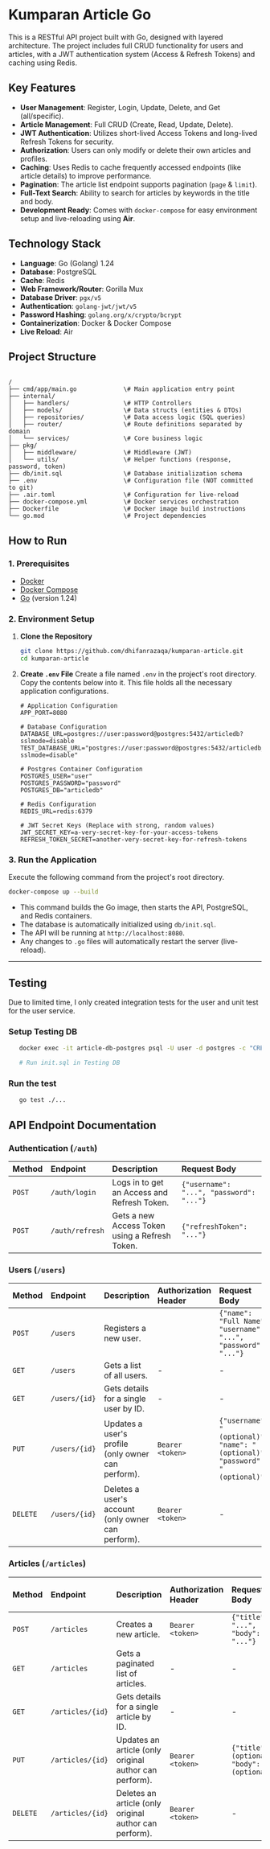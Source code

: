 # Kumparan Article Go

This is a RESTful API project built with Go, designed with layered architecture. The project includes full CRUD functionality for users and articles, with a JWT authentication system (Access & Refresh Tokens) and caching using Redis.

## Key Features

* **User Management**: Register, Login, Update, Delete, and Get (all/specific).
* **Article Management**: Full CRUD (Create, Read, Update, Delete).
* **JWT Authentication**: Utilizes short-lived Access Tokens and long-lived Refresh Tokens for security.
* **Authorization**: Users can only modify or delete their own articles and profiles.
* **Caching**: Uses Redis to cache frequently accessed endpoints (like article details) to improve performance.
* **Pagination**: The article list endpoint supports pagination (`page` & `limit`).
* **Full-Text Search**: Ability to search for articles by keywords in the title and body.
* **Development Ready**: Comes with `docker-compose` for easy environment setup and live-reloading using **Air**.

## Technology Stack

* **Language**: Go (Golang) 1.24
* **Database**: PostgreSQL
* **Cache**: Redis
* **Web Framework/Router**: Gorilla Mux
* **Database Driver**: `pgx/v5`
* **Authentication**: `golang-jwt/jwt/v5`
* **Password Hashing**: `golang.org/x/crypto/bcrypt`
* **Containerization**: Docker & Docker Compose
* **Live Reload**: Air

## Project Structure

```

/
├── cmd/app/main.go             \# Main application entry point
├── internal/
│   ├── handlers/               \# HTTP Controllers
│   ├── models/                 \# Data structs (entities & DTOs)
│   ├── repositories/           \# Data access logic (SQL queries)
│   ├── router/                 \# Route definitions separated by domain
│   └── services/               \# Core business logic
├── pkg/
│   ├── middleware/             \# Middleware (JWT)
│   └── utils/                  \# Helper functions (response, password, token)
├── db/init.sql                 \# Database initialization schema
├── .env                        \# Configuration file (NOT committed to git)
├── .air.toml                   \# Configuration for live-reload
├── docker-compose.yml          \# Docker services orchestration
├── Dockerfile                  \# Docker image build instructions
└── go.mod                      \# Project dependencies

````

## How to Run

### 1. Prerequisites

* [Docker](https://www.docker.com/products/docker-desktop/)
* [Docker Compose](https://docs.docker.com/compose/install/)
* [Go](https://go.dev/doc/install) (version 1.24)

### 2. Environment Setup

1.  **Clone the Repository**
    ```bash
    git clone https://github.com/dhifanrazaqa/kumparan-article.git
    cd kumparan-article
    ```

2.  **Create `.env` File**
    Create a file named `.env` in the project's root directory. Copy the contents below into it. This file holds all the necessary application configurations.
    ```env
    # Application Configuration
    APP_PORT=8080
    
    # Database Configuration
    DATABASE_URL=postgres://user:password@postgres:5432/articledb?sslmode=disable
    TEST_DATABASE_URL="postgres://user:password@postgres:5432/articledb_test?sslmode=disable"

    # Postgres Container Configuration
    POSTGRES_USER="user"
    POSTGRES_PASSWORD="password"
    POSTGRES_DB="articledb"
    
    # Redis Configuration
    REDIS_URL=redis:6379
    
    # JWT Secret Keys (Replace with strong, random values)
    JWT_SECRET_KEY=a-very-secret-key-for-your-access-tokens
    REFRESH_TOKEN_SECRET=another-very-secret-key-for-refresh-tokens
    ```

### 3. Run the Application

Execute the following command from the project's root directory.
```bash
docker-compose up --build
````

  * This command builds the Go image, then starts the API, PostgreSQL, and Redis containers.
  * The database is automatically initialized using `db/init.sql`.
  * The API will be running at `http://localhost:8080`.
  * Any changes to `.go` files will automatically restart the server (live-reload).

-----

## Testing
Due to limited time, I only created integration tests for the user and unit test for the user service.
### Setup Testing DB
 ```bash
    docker exec -it article-db-postgres psql -U user -d postgres -c "CREATE DATABASE articledb_test;"

    # Run init.sql in Testing DB
 ```
### Run the test
 ```bash
    go test ./...
 ```

## API Endpoint Documentation

### Authentication (`/auth`)

| Method | Endpoint         | Description                                        | Request Body                                     |
| :----- | :--------------- | :------------------------------------------------- | :----------------------------------------------- |
| `POST` | `/auth/login`    | Logs in to get an Access and Refresh Token.        | `{"username": "...", "password": "..."}`         |
| `POST` | `/auth/refresh`  | Gets a new Access Token using a Refresh Token.     | `{"refreshToken": "..."}`                        |

### Users (`/users`)

| Method   | Endpoint          | Description                                         | Authorization Header | Request Body                                                  |
| :------- | :---------------- | :-------------------------------------------------- | :------------------- | :------------------------------------------------------------ |
| `POST`   | `/users`          | Registers a new user.                               |                      | `{"name": "Full Name", "username": "...", "password": "..."}` |
| `GET`    | `/users`          | Gets a list of all users.                           | -                    | -                                                             |
| `GET`    | `/users/{id}`     | Gets details for a single user by ID.               | -                    | -                                                             |
| `PUT`    | `/users/{id}`     | Updates a user's profile (only owner can perform).  | `Bearer <token>`     | `{"username": "(optional)", "name": "(optional)", "password": "(optional)"}`            |
| `DELETE` | `/users/{id}`     | Deletes a user's account (only owner can perform).  | `Bearer <token>`     | -                                                             |

### Articles (`/articles`)

| Method   | Endpoint           | Description                                       | Authorization Header | Request Body                                    | Optional Query Params          |
| :------- | :----------------- | :------------------------------------------------ | :------------------- | :---------------------------------------------- | :----------------------------- |
| `POST`   | `/articles`        | Creates a new article.                            | `Bearer <token>`     | `{"title": "...", "body": "..."}`                | -                              |
| `GET`    | `/articles`        | Gets a paginated list of articles.                | -                    | -                                               | `page`, `limit`, `author`, `query` |
| `GET`    | `/articles/{id}`   | Gets details for a single article by ID.          | -                    | -                                               | -                              |
| `PUT`    | `/articles/{id}`   | Updates an article (only original author can perform). | `Bearer <token>`     | `{"title": "(optional)", "body": "(optional)"}` | -                              |
| `DELETE` | `/articles/{id}`   | Deletes an article (only original author can perform). | `Bearer <token>`     | -                                               | -                              |
